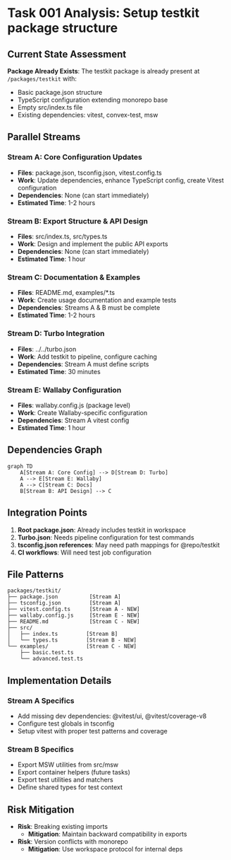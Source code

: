 # Task 001 Analysis: Setup testkit package structure

## Current State Assessment

**Package Already Exists**: The testkit package is already present at `/packages/testkit` with:
- Basic package.json structure
- TypeScript configuration extending monorepo base
- Empty src/index.ts file
- Existing dependencies: vitest, convex-test, msw

## Parallel Streams

### Stream A: Core Configuration Updates
- **Files**: package.json, tsconfig.json, vitest.config.ts
- **Work**: Update dependencies, enhance TypeScript config, create Vitest configuration
- **Dependencies**: None (can start immediately)
- **Estimated Time**: 1-2 hours

### Stream B: Export Structure & API Design
- **Files**: src/index.ts, src/types.ts
- **Work**: Design and implement the public API exports
- **Dependencies**: None (can start immediately)
- **Estimated Time**: 1 hour

### Stream C: Documentation & Examples
- **Files**: README.md, examples/*.ts
- **Work**: Create usage documentation and example tests
- **Dependencies**: Streams A & B must be complete
- **Estimated Time**: 1-2 hours

### Stream D: Turbo Integration
- **Files**: ../../turbo.json
- **Work**: Add testkit to pipeline, configure caching
- **Dependencies**: Stream A must define scripts
- **Estimated Time**: 30 minutes

### Stream E: Wallaby Configuration
- **Files**: wallaby.config.js (package level)
- **Work**: Create Wallaby-specific configuration
- **Dependencies**: Stream A vitest config
- **Estimated Time**: 1 hour

## Dependencies Graph
```mermaid
graph TD
    A[Stream A: Core Config] --> D[Stream D: Turbo]
    A --> E[Stream E: Wallaby]
    A --> C[Stream C: Docs]
    B[Stream B: API Design] --> C
```

## Integration Points

1. **Root package.json**: Already includes testkit in workspace
2. **Turbo.json**: Needs pipeline configuration for test commands
3. **tsconfig.json references**: May need path mappings for @repo/testkit
4. **CI workflows**: Will need test job configuration

## File Patterns

```
packages/testkit/
├── package.json          [Stream A]
├── tsconfig.json         [Stream A]
├── vitest.config.ts      [Stream A - NEW]
├── wallaby.config.js     [Stream E - NEW]
├── README.md             [Stream C - NEW]
├── src/
│   ├── index.ts         [Stream B]
│   └── types.ts         [Stream B - NEW]
└── examples/            [Stream C - NEW]
    ├── basic.test.ts
    └── advanced.test.ts
```

## Implementation Details

### Stream A Specifics
- Add missing dev dependencies: @vitest/ui, @vitest/coverage-v8
- Configure test globals in tsconfig
- Setup vitest with proper test patterns and coverage

### Stream B Specifics
- Export MSW utilities from src/msw
- Export container helpers (future tasks)
- Export test utilities and matchers
- Define shared types for test context

## Risk Mitigation

- **Risk**: Breaking existing imports
  - **Mitigation**: Maintain backward compatibility in exports
- **Risk**: Version conflicts with monorepo
  - **Mitigation**: Use workspace protocol for internal deps